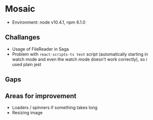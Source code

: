 # Mosaic
* Environment: node v10.4.1, npm 6.1.0

## Challanges
* Usage of FileReader in Saga
* Problem with `react-scripts-ts test` script (automatically starting in watch mode and even the watch mode doesn't work correctly), so i used plain jest

## Gaps

## ​Areas​ ​for​ ​improvement 
* Loaders / spinners if something takes long
* Resizing image

